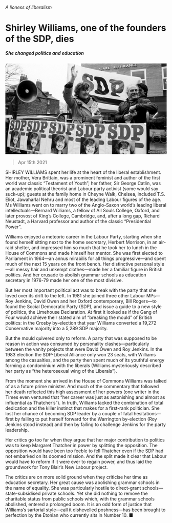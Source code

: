 ###### A lioness of liberalism

# Shirley Williams, one of the founders of the SDP, dies 

##### She changed politics and education 

![image](images/20210417_brp504.jpg) 

> Apr 15th 2021 

SHIRLEY WILLIAMS spent her life at the heart of the liberal establishment. Her mother, Vera Brittain, was a prominent feminist and author of the first world war classic “Testament of Youth”; her father, Sir George Catlin, was an academic political theorist and Labour party activist (some would say suck-up); guests at the family home in Cheyne Walk, Chelsea, included T.S. Eliot, Jawaharlal Nehru and most of the leading Labour figures of the age. Ms Williams went on to marry two of the Anglo-Saxon world’s leading liberal intellectuals—Bernard Williams, a fellow of All Souls College, Oxford, and later provost of King’s College, Cambridge, and, after a long gap, Richard Neustadt, a Harvard professor and author of the classic “Presidential Power”.

Williams enjoyed a meteoric career in the Labour Party, starting when she found herself sitting next to the home secretary, Herbert Morrison, in an air-raid shelter, and impressed him so much that he took her to lunch in the House of Commons and made himself her mentor. She was first elected to Parliament in 1964—an annus mirabilis for all things progressive—and spent much of the next 15 years on the front bench. Her distinctive personal style—all messy hair and unkempt clothes—made her a familiar figure in British politics. And her crusade to abolish grammar schools as education secretary in 1976-79 made her one of the most divisive.


But her most important political act was to break with the party that she loved over its drift to the left. In 1981 she joined three other Labour MPs—Roy Jenkins, David Owen and her Oxford contemporary, Bill Rogers—to found the Social Democratic Party (SDP), and issue a guide to a new style of politics, the Limehouse Declaration. At first it looked as if the Gang of Four would achieve their stated aim of “breaking the mould” of British politics: in the Crosby by-election that year Williams converted a 19,272 Conservative majority into a 5,289 SDP majority.

But the mould quivered only to reform. A party that was supposed to be reason in action was consumed by personality clashes—particularly between the vanity projects that were David Owen and Roy Jenkins. In the 1983 election the SDP-Liberal Alliance only won 23 seats, with Williams among the casualties, and the party then spent much of its youthful energy forming a condominium with the liberals (Williams mysteriously described her party as “the heterosexual wing of the Liberals”).

From the moment she arrived in the House of Commons Williams was talked of as a future prime minister. And much of the commentary that followed her death reflected this high assessment of her powers (one writer in the Times even ventured that “her career was just as astonishing and almost as influential as Thatcher’s”). In truth, Williams lacked the combination of total dedication and the killer instinct that makes for a first-rank politician. She lost her chance of becoming SDP leader by a couple of fatal hesitations—first by failing to put herself forward for the Warrington by-election (Roy Jenkins stood instead) and then by failing to challenge Jenkins for the party leadership.

Her critics go too far when they argue that her major contribution to politics was to keep Margaret Thatcher in power by splitting the opposition. The opposition would have been too feeble to fell Thatcher even if the SDP had not embarked on its doomed mission. And the split made it clear that Labour would have to reform if it were ever to regain power, and thus laid the groundwork for Tony Blair’s New Labour project.

The critics are on more solid ground when they criticise her time as education secretary. Her great cause was abolishing grammar schools in the name of equality. She was particularly hostile to direct-grant schools—state-subsidised private schools. Yet she did nothing to remove the charitable status from public schools which, with the grammar schools abolished, entered a prolonged boom. It is an odd form of justice that Williams’s sartorial style—call it dishevelled poshness—has been brought to perfection by the Etonian who currently sits in Number 10. ■

